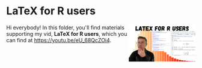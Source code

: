 # LaTeX for R users
[<img src="latex thumb.png" align="right" height="100" />](<https://youtu.be/eU_68QcZOi4>)

Hi everybody! In this folder, you'll find materials supporting my vid, **LaTeX for R users**, which you can find at <https://youtu.be/eU_68QcZOi4>. 